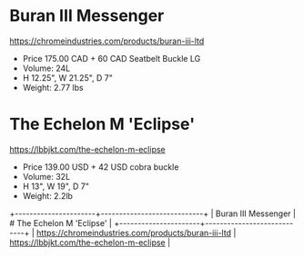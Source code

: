 # Buran III Messenger
https://chromeindustries.com/products/buran-iii-ltd

* Price 175.00 CAD + 60 CAD Seatbelt Buckle LG
* Volume: 24L
* H 12.25", W 21.25", D 7"
* Weight: 2.77 lbs   

# The Echelon M 'Eclipse'
https://lbbjkt.com/the-echelon-m-eclipse

* Price 139.00 USD +  42 USD cobra buckle
* Volume: 32L
* H 13", W 19",  D 7"
* Weight: 2.2lb

+----------------------+----------------------------+
| Buran III Messenger | # The Echelon M 'Eclipse' |
+----------------------+----------------------------+
| https://chromeindustries.com/products/buran-iii-ltd | https://lbbjkt.com/the-echelon-m-eclipse |